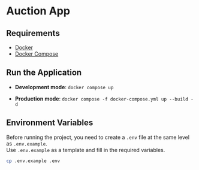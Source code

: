 # Auction App


## Requirements
- [Docker](https://www.docker.com/)
- [Docker Compose](https://docs.docker.com/compose/)


## Run the Application
-  **Development mode**:
  `docker compose up`

- **Production mode**:
    `docker compose -f docker-compose.yml up --build -d`

  
## Environment Variables

Before running the project, you need to create a `.env` file at the same level as `.env.example`.  
Use `.env.example` as a template and fill in the required variables.

```bash
cp .env.example .env

